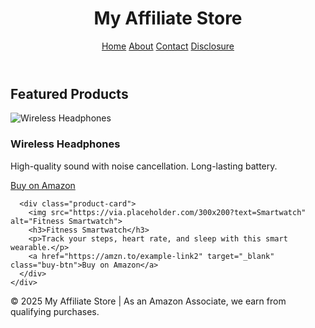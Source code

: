 <!DOCTYPE html>
<html lang="en">
<head>
  <meta charset="UTF-8" />
  <meta name="viewport" content="width=device-width, initial-scale=1.0"/>
  <title>My Affiliate Store</title>
  <style>
    /* [Your CSS here, already included above] */
  </style>
</head>
<body>

  <header>
    <h1>My Affiliate Store</h1>
    <nav>
      <a href="#">Home</a>
      <a href="#">About</a>
      <a href="#">Contact</a>
      <a href="#">Disclosure</a>
    </nav>
  </header>

  <main>
    <h2>Featured Products</h2>
    <div class="product-grid">
      <div class="product-card">
        <img src="https://via.placeholder.com/300x200?text=Headphones" alt="Wireless Headphones">
        <h3>Wireless Headphones</h3>
        <p>High-quality sound with noise cancellation. Long-lasting battery.</p>
        <a href="https://amzn.to/example-link1" target="_blank" class="buy-btn">Buy on Amazon</a>
      </div>

      <div class="product-card">
        <img src="https://via.placeholder.com/300x200?text=Smartwatch" alt="Fitness Smartwatch">
        <h3>Fitness Smartwatch</h3>
        <p>Track your steps, heart rate, and sleep with this smart wearable.</p>
        <a href="https://amzn.to/example-link2" target="_blank" class="buy-btn">Buy on Amazon</a>
      </div>
    </div>
  </main>

  <footer>
    <p>© 2025 My Affiliate Store | As an Amazon Associate, we earn from qualifying purchases.</p>
  </footer>

</body>
</html>
